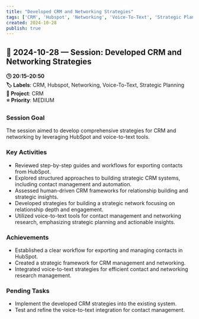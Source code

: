 ```yaml
---
title: "Developed CRM and Networking Strategies"
tags: ['CRM', 'Hubspot', 'Networking', 'Voice-To-Text', 'Strategic Planning']
created: 2024-10-28
publish: true
---
```


## 📅 2024-10-28 — Session: Developed CRM and Networking Strategies

**🕒 20:15–20:50**  
**🏷️ Labels**: CRM, Hubspot, Networking, Voice-To-Text, Strategic Planning  
**📂 Project**: CRM  
**⭐ Priority**: MEDIUM  


### Session Goal
The session aimed to develop comprehensive strategies for CRM and networking by leveraging HubSpot and voice-to-text tools.

### Key Activities
- Reviewed step-by-step guides and workflows for exporting contacts from HubSpot.
- Explored structured approaches to building strategic CRM systems, including contact management and automation.
- Assessed human-driven CRM frameworks for relationship building and strategic insights.
- Developed strategies for building a strategic network focusing on relationship depth and engagement.
- Utilized voice-to-text tools for contact management and networking research, emphasizing strategic planning and actionable insights.

### Achievements
- Established a clear workflow for exporting and managing contacts in HubSpot.
- Created a strategic framework for CRM management and networking.
- Integrated voice-to-text strategies for efficient contact and networking research management.

### Pending Tasks
- Implement the developed CRM strategies into the existing system.
- Test and refine the voice-to-text integration for contact management.

